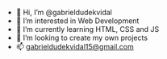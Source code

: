 - 👋 Hi, I’m @gabrieldudekvidal
- 👀 I’m interested in Web Development
- 🌱 I’m currently learning HTML, CSS and JS
- 💞️ I’m looking to create my own projects
- 📫 gabrieldudekvidal15@gmail.com
<!---
gabrieldudekvidal/gabrieldudekvidal is a ✨ special ✨ repository because its `README.md` (this file) appears on your GitHub profile.
You can click the Preview link to take a look at your changes.
--->
